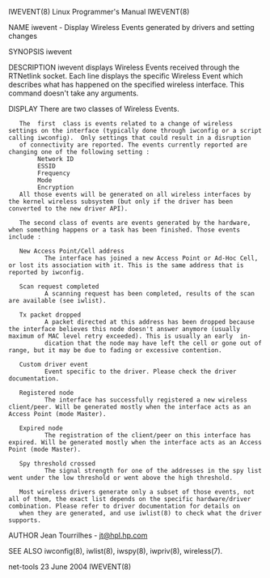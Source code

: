 IWEVENT(8)                                                                                Linux Programmer's Manual                                                                                IWEVENT(8)

NAME
       iwevent - Display Wireless Events generated by drivers and setting changes

SYNOPSIS
       iwevent

DESCRIPTION
       iwevent displays Wireless Events received through the RTNetlink socket. Each line displays the specific Wireless Event which describes what has happened on the specified wireless interface.
       This command doesn't take any arguments.

DISPLAY
       There are two classes of Wireless Events.

       The  first  class is events related to a change of wireless settings on the interface (typically done through iwconfig or a script calling iwconfig).  Only settings that could result in a disruption
       of connectivity are reported. The events currently reported are changing one of the following setting :
            Network ID
            ESSID
            Frequency
            Mode
            Encryption
       All those events will be generated on all wireless interfaces by the kernel wireless subsystem (but only if the driver has been converted to the new driver API).

       The second class of events are events generated by the hardware, when something happens or a task has been finished. Those events include :

       New Access Point/Cell address
              The interface has joined a new Access Point or Ad-Hoc Cell, or lost its association with it. This is the same address that is reported by iwconfig.

       Scan request completed
              A scanning request has been completed, results of the scan are available (see iwlist).

       Tx packet dropped
              A packet directed at this address has been dropped because the interface believes this node doesn't answer anymore (usually maximum of MAC level retry exceeded). This is usually an early  in‐
              dication that the node may have left the cell or gone out of range, but it may be due to fading or excessive contention.

       Custom driver event
              Event specific to the driver. Please check the driver documentation.

       Registered node
              The interface has successfully registered a new wireless client/peer. Will be generated mostly when the interface acts as an Access Point (mode Master).

       Expired node
              The registration of the client/peer on this interface has expired. Will be generated mostly when the interface acts as an Access Point (mode Master).

       Spy threshold crossed
              The signal strength for one of the addresses in the spy list went under the low threshold or went above the high threshold.

       Most wireless drivers generate only a subset of those events, not all of them, the exact list depends on the specific hardware/driver combination. Please refer to driver documentation for details on
       when they are generated, and use iwlist(8) to check what the driver supports.

AUTHOR
       Jean Tourrilhes - jt@hpl.hp.com

SEE ALSO
       iwconfig(8), iwlist(8), iwspy(8), iwpriv(8), wireless(7).

net-tools                                                                                        23 June 2004                                                                                      IWEVENT(8)
